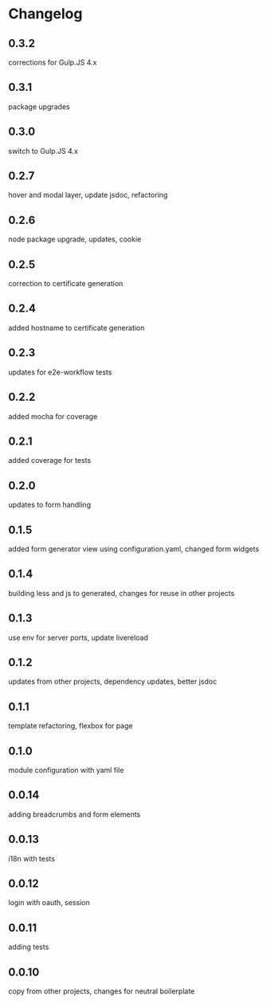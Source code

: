 # Changelog

## 0.3.2
corrections for Gulp.JS 4.x

## 0.3.1
package upgrades

## 0.3.0
switch to Gulp.JS 4.x

## 0.2.7
hover and modal layer, update jsdoc, refactoring

## 0.2.6
node package upgrade, updates, cookie

## 0.2.5
correction to certificate generation

## 0.2.4
added hostname to certificate generation

## 0.2.3
updates for e2e-workflow tests

## 0.2.2
added mocha for coverage

## 0.2.1
added coverage for tests

## 0.2.0
updates to form handling

## 0.1.5
added form generator view using configuration.yaml, changed form widgets

## 0.1.4
building less and js to generated, changes for reuse in other projects

## 0.1.3
use env for server ports, update livereload

## 0.1.2
updates from other projects, dependency updates, better jsdoc

## 0.1.1
template refactoring, flexbox for page

## 0.1.0
module configuration with yaml file

## 0.0.14
adding breadcrumbs and form elements

## 0.0.13
i18n with tests

## 0.0.12
login with oauth, session

## 0.0.11
adding tests

## 0.0.10
copy from other projects, changes for neutral boilerplate
